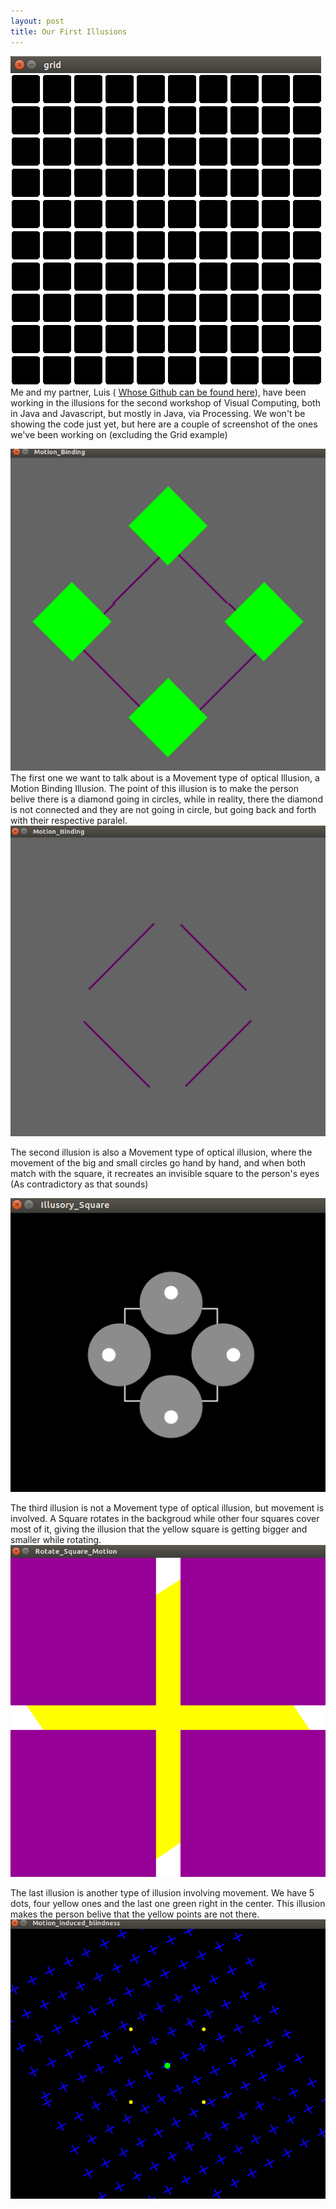 ```yaml
---
layout: post
title: Our First Illusions
---
```


![grid.png](/images/GRID.png)          
Me and my partner, Luis ( [Whose Github can be found here](https://github.com/luegilca)), have been working in the illusions for the second workshop of Visual Computing, both in Java and Javascript, but mostly in Java, via Processing.
We won't be showing the code just yet, but here are a couple of screenshot of the ones we've been working on (excluding the Grid example)

![Motion1.png](/images/Motion1.png)
The first one we want to talk about is a Movement type of optical Illusion, a Motion Binding Illusion. The point of this illusion is to make the person belive there is a diamond going in circles, while in reality, there the diamond is not connected and they are not going in circle, but going back and forth with their respective paralel.
![Motion2.png](/images/Motion2.png)

The second illusion is also a Movement type of optical illusion, where the movement of the big and small circles go hand by hand, and when both match with the square, it recreates an invisible square to the person's eyes (As contradictory as that sounds)

![square.png](/images/square.png)

The third illusion is not a Movement type of optical illusion, but movement is involved. A Square rotates in the backgroud while other four squares cover most of it, giving the illusion that the yellow square is getting bigger and smaller while rotating.
![rotate.png](/images/rotate.png)

The last illusion is another type of illusion involving movement. We have 5 dots, four yellow ones and the last one green right in the center. This illusion makes the person belive that the yellow points are not there.
![blind.png](/images/blind.png)